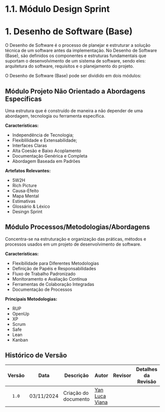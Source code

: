 # 1.1. Módulo Design Sprint

# 1. Desenho de Software (Base)

O Desenho de Software é o processo de planejar e estruturar a solução técnica de um software antes da implementação. No Desenho de Software (Base), são definidos os componentes e estruturas fundamentais que suportam o desenvolvimento de um sistema de software, sendo eles: arquitetura do software, requisitos e o planejamento do projeto.

O Desenho de Software (Base) pode ser dividido em dois módulos: 

## Módulo Projeto Não Orientado a Abordagens Específicas
    
Uma estrutura que é construído de maneira a não depender de uma abordagem, tecnologia ou ferramenta específica.

**Características:**
* Independência de Tecnologia;
* Flexiblilidade e Extensabilidade;
* Interfaces Claras
* Alta Coesão e Baixo Acoplamento
* Documentação Genérica e Completa
* Abordagem Baseada em Padrões    

**Artefatos Relevantes:**
* 5W2H
* Rich Picture
* Causa-Efeito
* Mapa Mental
* Estimativas
* Glossário & Léxico
* Desingn Sprint

## Módulo Processos/Metodologias/Abordagens
    
Concentra-se na estruturação e organização das práticas, métodos e processos usados em um projeto de desenvolvimento de software.

**Características:**
* Flexibilidade para Diferentes Metodologias
* Definição de Papéis e Responsabilidades
* Fluxo de Trabalho Padronizado
* Monitoramento e Avaliação Contínua
* Ferramentas de Colaboração Integradas
* Documentação de Processos

**Principais Metodologias:**
* RUP
* OpenUp    
* XP
* Scrum
* Safe
* Lean
* Kanban

## Histórico de Versão

|Versão|Data|Descrição|Autor|Revisor| Detalhes da Revisão
|:----:|----|---------|-----|:-------:|-------|
|`1.0`| 03/11/2024 | Criação do documento |[Yan Luca Viana ](https://github.com/yan-luca) | | |
